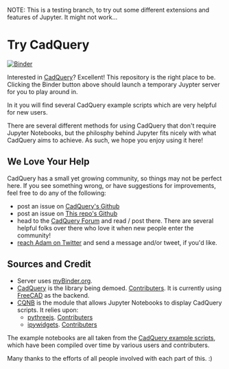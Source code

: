 NOTE: This is a testing branch, to try out some different extensions and features of Jupyter. It might not work...

# Try CadQuery
[![Binder](https://mybinder.org/badge.svg)](https://mybinder.org/v2/gh/RustyVermeer/tryCQ/experiments)

Interested in [CadQuery](https://github.com/dcowden/cadquery)? Excellent! This repository is the right place to be. Clicking the Binder button above should launch a temporary Juypter server for you to play around in.

In it you will find several CadQuery example scripts which are very helpful for new users.

There are several different methods for using CadQuery that don't require Jupyter Notebooks, but the philosphy behind Jupyter fits nicely with what CadQuery aims to achieve. As such, we hope you enjoy using it here!

## We Love Your Help

CadQuery has a small yet growing community, so things may not be perfect here. If you see something wrong, or have suggestions for improvements, feel free to do any of the following:

* post an issue on [CadQuery's Github](https://github.com/dcowden/cadquery)
* post an issue on [This repo's Github](https://github.com/RustyVermeer/tryCQ)
* head to the [CadQuery Forum](https://groups.google.com/forum/#!forum/cadquery) and read / post there. There are several helpful folks over there who love it when new people enter the community!
* [reach Adam on Twitter](https://twitter.com/rustyvermeer) and send a message and/or tweet, if you'd like.


## Sources and Credit

* Server uses [myBinder.org](https://mybinder.org/).
* [CadQuery](https://github.com/dcowden/cadquery) is the library being demoed. [Contributers](https://github.com/dcowden/cadquery/graphs/contributors). It is currently using [FreeCAD](https://www.freecadweb.org/) as the backend.
* [CQNB](https://github.com/RustyVermeer/cqnb) is the module that allows Jupyter Notebooks to display CadQuery scripts. It relies upon:
    * [pythreejs](https://github.com/jovyan/pythreejs). [Contributers](https://github.com/jovyan/pythreejs/graphs/contributors)
    * [ipywidgets](https://github.com/jupyter-widgets/ipywidgets). [Contributers](https://github.com/jupyter-widgets/ipywidgets/graphs/contributors)
   
The example notebooks are all taken from the [CadQuery example scripts](https://github.com/dcowden/cadquery/tree/master/examples/FreeCAD), which have been compiled over time by various users and contributers.

Many thanks to the efforts of all people involved with each part of this. :)
